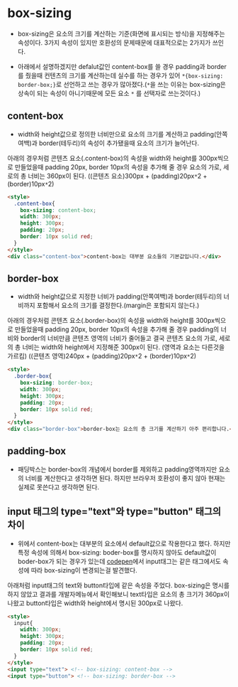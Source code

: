 # box-sizing

- box-sizing은 요소의 크기를 계산하는 기준(화면에 표시되는 방식)을 지정해주는 속성이다. 3가지 속성이 있지만 호환성의 문제때문에 대표적으로는 2가지가 쓰인다.

- 아래에서 설명하겠지만 defalut값인 content-box를 쓸 경우 padding과 border를 줬을때 컨텐츠의 크기를 계산하는데 실수를 하는 경우가 있어 `*{box-sizing: border-box;}`로 선언하고 쓰는 경우가 많아졌다.(`*`을 쓰는 이유는 box-sizing은 상속이 되는 속성이 아니기때문에 모든 요소 `*` 를 선택자로 쓰는것이다.)

## content-box
- width와 height값으로 정의한 너비만으로 요소의 크기를 계산하고 padding(안쪽여백)과 border(테두리)의 속성이 추가됐을때 요소의 크기가 늘어난다.

아래의 경우처럼 콘텐츠 요소(.content-box)의 속성을 width와 height를 300px씩으로 만들었을때 padding 20px, border 10px의 속성을 추가해 줄 경우 요소의 가로, 세로의 총 너비는 360px이 된다.
((콘텐츠 요소)300px + (padding)20px`*`2 + (border)10px`*`2)
```html
<style>
  .content-box{
    box-sizing: content-box;
    width: 300px;
    height: 300px;
    padding: 20px;
    border: 10px solid red;
  }
</style>
<div class="content-box">content-box는 대부분 요소들의 기본값입니다.</div>
```

## border-box
- width와 height값으로 지정한 너비가 padding(안쪽여백)과 border(테두리)의 너비까지 포함해서 요소의 크기를 결정한다.(margin은 포함되지 않는다.)

아래의 경우처럼 콘텐츠 요소(.border-box)의 속성을 width와 height를 300px씩으로 만들었을때 padding 20px, border 10px의 속성을 추가해 줄 경우 padding의 너비와 border의 너비만큼 콘텐츠 영역의 너비가 줄어들고 결국 콘텐츠 요소의 가로, 세로의 총 너비는 width와 height에서 지정해준 300px이 된다. (영역과 요소는 다른것을 가르킴)
((콘텐츠 영역)240px + (padding)20px`*`2 + (border)10px`*`2)
```html
<style>
  .border-box{
    box-sizing: border-box;
    width: 300px;
    height: 300px;
    padding: 20px;
    border: 10px solid red;
  }
</style>
<div class="border-box">border-box는 요소의 총 크기를 계산하기 아주 편리합니다.</div>
```

## padding-box
- 패딩박스는 border-box의 개념에서 border를 제외하고 padding영역까지만 요소의 너비를 계산한다고 생각하면 된다.
하지만 브라우저 호환성이 좋지 않아 현재는 실제로 못쓴다고 생각하면 된다.

## input 태그의 type="text"와 type="button" 태그의 차이
- 위에서 content-box는 대부분의 요소에서 default값으로 작용한다고 했다. 하지만 특정 속성에 의해서 box-sizing: boder-box를 명시하지 않아도 default값이 boder-box가 되는 경우가 있는데 [codepen](https://codepen.io/pen/)에서  input태그는 같은 태그에서도 속성에 따라 box-sizing이 변경되는걸 발견했다.

아래처럼 input태그의 text와 button타입에 같은 속성을 주었다. box-sizing은 명시를 하지 않았고 결과를 개발자메뉴에서 확인해보니 text타입은 요소의 총 크기가 360px이 나왔고 button타입은 width와 height에서 명시된 300px로 나왔다.
```html
<style>
  input{
    width: 300px;
    height: 300px;
    padding: 20px;
    border: 10px solid red;
  }
</style>
<input type="text"> <!-- box-sizing: content-box -->
<input type="button"> <!-- box-sizing: border-box -->
```